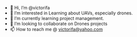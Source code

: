 - 👋 Hi, I’m @victorifa
- 👀 I’m interested in Learning about UAVs, especially drones.
- 🌱 I’m currently learning project management.
- 💞️ I’m looking to collaborate on Drones projects
- 📫 How to reach me @ victorifa@yahoo.com

<!---
victorifa/victorifa is a ✨ special ✨ repository because its `README.md` (this file) appears on your GitHub profile.
You can click the Preview link to take a look at your changes.
--->
